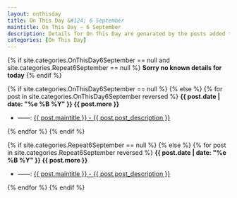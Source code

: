 ```yaml
---
layout: onthisday
title: On This Day &#124; 6 September
maintitle: On This Day — 6 September
description: Details for On This Day are genarated by the posts added to the website so the content is subject to changes/updates over time.
categories: [On This Day]
---
```


{% if site.categories.OnThisDay6September == null and site.categories.Repeat6September == null %}
<strong>Sorry no known details for today</strong>
{% endif %}

{% if site.categories.OnThisDay6September == null %}
{% else %}
{% for post in site.categories.OnThisDay6September reversed %}
<strong>{{ post.date | date: "%e %B %Y" }} {{ post.more }}</strong>
<ul>
<li> ——: <a href="{{ post.url }}">{{ post.maintitle }} - {{ post.post_description }}</a></li>
</ul>
{% endfor %}
{% endif %}

{% if site.categories.Repeat6September == null %}
{% else %}
{% for post in site.categories.Repeat6September reversed %}
<strong>{{ post.date | date: "%e %B %Y" }} {{ post.more }}</strong>
<ul>
<li> ——: <a href="{{ post.url }}">{{ post.maintitle }} - {{ post.post_description }}</a></li>
</ul>
{% endfor %}
{% endif %}
